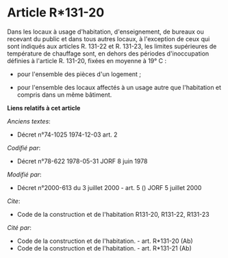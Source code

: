 # Article R*131-20

Dans les locaux à usage d'habitation, d'enseignement, de bureaux ou recevant du public et dans tous autres locaux, à
l'exception de ceux qui sont indiqués aux articles R. 131-22 et R. 131-23, les limites supérieures de température de
chauffage sont, en dehors des périodes d'inoccupation définies à l'article R. 131-20, fixées en moyenne à 19° C : 

- pour l'ensemble des pièces d'un logement ; 

- pour l'ensemble des locaux affectés à un usage autre que l'habitation et compris dans un même bâtiment.

**Liens relatifs à cet article**

_Anciens textes_:

  - Décret n°74-1025 1974-12-03 art. 2

_Codifié par_:

  - Décret n°78-622 1978-05-31 JORF 8 juin 1978

_Modifié par_:

  - Décret n°2000-613 du 3 juillet 2000 - art. 5 () JORF 5 juillet 2000

_Cite_:

  - Code de la construction et de l'habitation R131-20, R131-22, R131-23

_Cité par_:

  - Code de la construction et de l'habitation. - art. R*131-20 (Ab)
  - Code de la construction et de l'habitation. - art. R*131-21 (Ab)
